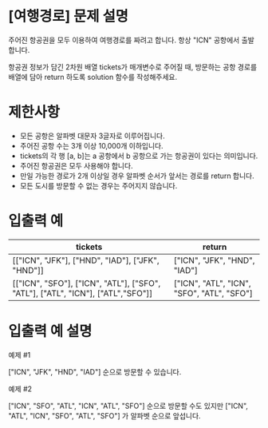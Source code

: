 # [여행경로] 문제 설명
주어진 항공권을 모두 이용하여 여행경로를 짜려고 합니다. 항상 "ICN" 공항에서 출발합니다.

항공권 정보가 담긴 2차원 배열 tickets가 매개변수로 주어질 때, 방문하는 공항 경로를 배열에 담아 return 하도록 solution 함수를 작성해주세요.

# 제한사항
* 모든 공항은 알파벳 대문자 3글자로 이루어집니다.
* 주어진 공항 수는 3개 이상 10,000개 이하입니다.
* tickets의 각 행 [a, b]는 a 공항에서 b 공항으로 가는 항공권이 있다는 의미입니다.
* 주어진 항공권은 모두 사용해야 합니다.
* 만일 가능한 경로가 2개 이상일 경우 알파벳 순서가 앞서는 경로를 return 합니다.
* 모든 도시를 방문할 수 없는 경우는 주어지지 않습니다.

# 입출력 예
|tickets   |return   |
|---|---|
|[["ICN", "JFK"], ["HND", "IAD"], ["JFK", "HND"]]   |["ICN", "JFK", "HND", "IAD"]   |
|[["ICN", "SFO"], ["ICN", "ATL"], ["SFO", "ATL"], ["ATL", "ICN"], ["ATL","SFO"]]   |["ICN", "ATL", "ICN", "SFO", "ATL", "SFO"]   |

# 입출력 예 설명
예제 #1

["ICN", "JFK", "HND", "IAD"] 순으로 방문할 수 있습니다.

예제 #2

["ICN", "SFO", "ATL", "ICN", "ATL", "SFO"] 순으로 방문할 수도 있지만 ["ICN", "ATL", "ICN", "SFO", "ATL", "SFO"] 가 알파벳 순으로 앞섭니다.